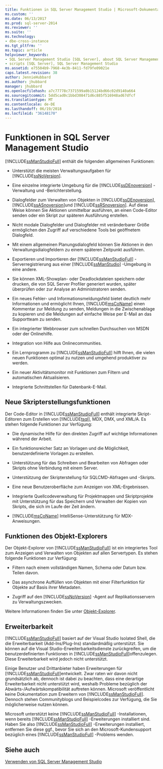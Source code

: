 ```yaml
---
title: Funktionen in SQL Server Management Studio | Microsoft-Dokumentation
ms.custom: ''
ms.date: 06/13/2017
ms.prod: sql-server-2014
ms.reviewer: ''
ms.suite: ''
ms.technology:
- dbe-cross-instance
ms.tgt_pltfrm: ''
ms.topic: article
helpviewer_keywords:
- SQL Server Management Studio [SQL Server], about SQL Server Management Studio
- scripts [SQL Server], SQL Server Management Studio
ms.assetid: e75504b9-7968-4e3b-8411-fd79fe09021e
caps.latest.revision: 38
author: JennieHubbard
ms.author: jhubbard
manager: jhubbard
ms.openlocfilehash: a7c77778c7371599a0b15124bd66c02d9140a664
ms.sourcegitcommit: 5dd5cad0c1bbd308471d6c885f516948ad67dfcf
ms.translationtype: MT
ms.contentlocale: de-DE
ms.lasthandoff: 06/19/2018
ms.locfileid: "36148170"
---
```

# <a name="features-in-sql-server-management-studio"></a>Funktionen in SQL Server Management Studio
  [!INCLUDE[ssManStudioFull](../includes/ssmanstudiofull-md.md)] enthält die folgenden allgemeinen Funktionen:  
  
-   Unterstützt die meisten Verwaltungsaufgaben für [!INCLUDE[ssNoVersion](../includes/ssnoversion-md.md)].  
  
-   Eine einzelne integrierte Umgebung für die [!INCLUDE[ssDEnoversion](../includes/ssdenoversion-md.md)] -Verwaltung und -Berichterstellung.  
  
-   Dialogfelder zum Verwalten von Objekten in [!INCLUDE[ssDEnoversion](../includes/ssdenoversion-md.md)], [!INCLUDE[ssASnoversion](../includes/ssasnoversion-md.md)]und [!INCLUDE[ssRSnoversion](../includes/ssrsnoversion-md.md)]. Auf diese Weise können Sie Aktionen unmittelbar ausführen, an einen Code-Editor senden oder ein Skript zur späteren Ausführung erstellen.  
  
-   Nicht modale Dialogfelder und Dialogfelder mit veränderbarer Größe ermöglichen den Zugriff auf verschiedene Tools bei geöffnetem Dialogfeld.  
  
-   Mit einem allgemeinen Planungsdialogfeld können Sie Aktionen in den Verwaltungsdialogfeldern zu einem späteren Zeitpunkt ausführen.  
  
-   Exportieren und Importieren der [!INCLUDE[ssManStudioFull](../includes/ssmanstudiofull-md.md)] -Serverregistrierung aus einer [!INCLUDE[ssManStudio](../includes/ssmanstudio-md.md)] -Umgebung in eine andere.  
  
-   Sie können XML-Showplan- oder Deadlockdateien speichern oder drucken, die von SQL Server Profiler generiert wurden, später überprüfen oder zur Analyse an Administratoren senden.  
  
-   Ein neues Fehler- und Informationsmeldungsfeld bietet deutlich mehr Informationen und ermöglicht Ihnen, [!INCLUDE[msCoName](../includes/msconame-md.md)] einen Kommentar zur Meldung zu senden, Meldungen in die Zwischenablage zu kopieren und die Meldungen auf einfache Weise per E-Mail an das Supportteam zu senden.  
  
-   Ein integrierter Webbrowser zum schnellen Durchsuchen von MSDN oder der Onlinehilfe.  
  
-   Integration von Hilfe aus Onlinecommunities.  
  
-   Ein Lernprogramm zu [!INCLUDE[ssManStudioFull](../includes/ssmanstudiofull-md.md)] hilft Ihnen, die vielen neuen Funktionen optimal zu nutzen und umgehend produktiver zu werden.  
  
-   Ein neuer Aktivitätsmonitor mit Funktionen zum Filtern und automatischen Aktualisieren.  
  
-   Integrierte Schnittstellen für Datenbank-E-Mail.  
  
## <a name="new-scripting-capabilities"></a>Neue Skripterstellungsfunktionen  
 Der Code-Editor in [!INCLUDE[ssManStudioFull](../includes/ssmanstudiofull-md.md)] enthält integrierte Skript-Editoren zum Erstellen von [!INCLUDE[tsql](../includes/tsql-md.md)], MDX, DMX, und XML/A. Es stehen folgende Funktionen zur Verfügung:  
  
-   Die dynamische Hilfe für den direkten Zugriff auf wichtige Informationen während der Arbeit.  
  
-   Ein funktionsreicher Satz an Vorlagen und die Möglichkeit, benutzerdefinierte Vorlagen zu erstellen.  
  
-   Unterstützung für das Schreiben und Bearbeiten von Abfragen oder Skripts ohne Verbindung mit einem Server.  
  
-   Unterstützung der Skripterstellung für SQLCMD-Abfragen und -Skripts.  
  
-   Eine neue Benutzeroberfläche zum Anzeigen von XML-Ergebnissen.  
  
-   Integrierte Quellcodeverwaltung für Projektmappen und Skriptprojekte mit Unterstützung für das Speichern und Verwalten der Kopien von Skripts, die sich im Laufe der Zeit ändern.  
  
-   [!INCLUDE[msCoName](../includes/msconame-md.md)] IntelliSense-Unterstützung für MDX-Anweisungen.  
  
## <a name="object-explorer-features"></a>Funktionen des Objekt-Explorers  
 Der Objekt-Explorer von [!INCLUDE[ssManStudioFull](../includes/ssmanstudiofull-md.md)] ist ein integriertes Tool zum Anzeigen und Verwalten von Objekten auf allen Servertypen. Es stehen folgende Funktionen zur Verfügung:  
  
-   Filtern nach einem vollständigen Namen, Schema oder Datum bzw. Teilen davon.  
  
-   Das asynchrone Auffüllen von Objekten mit einer Filterfunktion für Objekte auf Basis ihrer Metadaten.  
  
-   Zugriff auf den [!INCLUDE[ssNoVersion](../includes/ssnoversion-md.md)] -Agent auf Replikationsservern zu Verwaltungszwecken.  
  
 Weitere Informationen finden Sie unter [Objekt-Explorer](../ssms/object/object-explorer.md).  
  
## <a name="extensibility"></a>Erweiterbarkeit  
 [!INCLUDE[ssManStudioFull](../includes/ssmanstudiofull-md.md)] basiert auf der Visual Studio Isolated Shell, die die Erweiterbarkeit (Add-Ins/Plug-Ins) standardmäßig unterstützt. Sie können auf die Visual Studio-Erweiterbarkeitsdienste zurückgreifen, um die benutzerdefinierten Funktionen in [!INCLUDE[ssManStudioFull](../includes/ssmanstudiofull-md.md)]offenzulegen. Diese Erweiterbarkeit wird jedoch nicht unterstützt.  
  
 Einige Benutzer und Drittanbieter haben Erweiterungen für [!INCLUDE[ssManStudioFull](../includes/ssmanstudiofull-md.md)]entwickelt. Zwar raten wir davon nicht grundsätzlich ab, dennoch ist dabei zu beachten, dass eine derartige Erweiterbarkeit nicht unterstützt wird, weshalb Probleme bezüglich der Abwärts-/Aufwärtskompatibilität auftreten können. Microsoft veröffentlicht keine Dokumentation zum Erweitern von [!INCLUDE[ssManStudioFull](../includes/ssmanstudiofull-md.md)]. Dennoch stehen Communityblogs und Beispielcodes zur Verfügung, die Sie möglicherweise nutzen können.  
  
 Microsoft unterstützt keine [!INCLUDE[ssManStudioFull](../includes/ssmanstudiofull-md.md)] -Installationen, wenn bereits [!INCLUDE[ssManStudioFull](../includes/ssmanstudiofull-md.md)] -Erweiterungen installiert sind. Haben Sie also [!INCLUDE[ssManStudioFull](../includes/ssmanstudiofull-md.md)] -Erweiterungen installiert, entfernen Sie diese ggf., bevor Sie sich an den Microsoft-Kundensupport bezüglich eines [!INCLUDE[ssManStudioFull](../includes/ssmanstudiofull-md.md)] -Problems wenden.  
  
## <a name="see-also"></a>Siehe auch  
 [Verwenden von SQL Server Management Studio](../database-engine/use-sql-server-management-studio.md)  
  
  